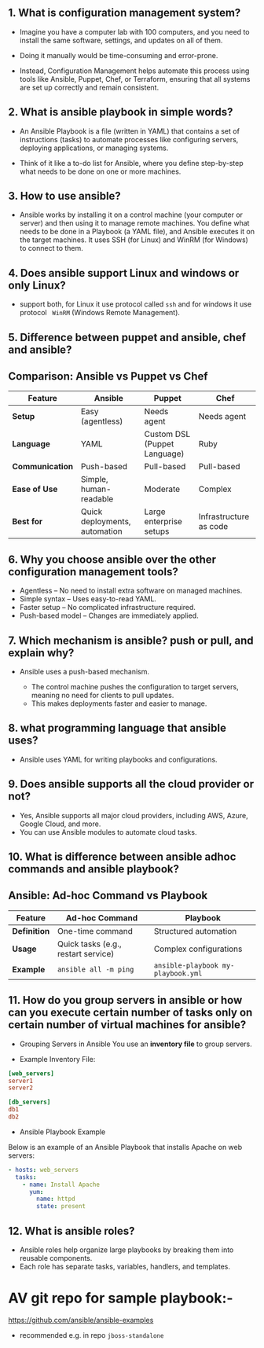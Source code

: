 ## 1. What is configuration management system?
-  Imagine you have a computer lab with 100 computers, and you need to install the same software, settings, and updates on all of them. 
- Doing it manually would be time-consuming and error-prone.

- Instead, Configuration Management helps automate this process using tools like Ansible, Puppet, Chef, or Terraform, ensuring that all systems are set up correctly and remain consistent.

## 2. What is ansible playbook in simple words?
- An Ansible Playbook is a file (written in YAML) that contains a set of instructions (tasks) to automate processes like configuring servers, deploying applications, or managing systems.

- Think of it like a to-do list for Ansible, where you define step-by-step what needs to be done on one or more machines.

## 3. How to use ansible?
- Ansible works by installing it on a control machine (your computer or server) and then using it to manage remote machines. You define what needs to be done in a Playbook (a YAML file), and Ansible executes it on the target machines. It uses SSH (for Linux) and WinRM (for Windows) to connect to them.

## 4. Does ansible support Linux and windows or only Linux?

- support both, for Linux it use protocol called ```ssh``` and for windows it use protocol ``` WinRM``` (Windows Remote Management). 

## 5. Difference between puppet and ansible, chef and ansible?
## Comparison: Ansible vs Puppet vs Chef

| Feature         | Ansible           | Puppet               | Chef                 |
|---------------|-----------------|------------------|------------------|
| **Setup**     | Easy (agentless) | Needs agent      | Needs agent      |
| **Language**  | YAML             | Custom DSL (Puppet Language) | Ruby |
| **Communication** | Push-based    | Pull-based       | Pull-based       |
| **Ease of Use** | Simple, human-readable | Moderate | Complex |
| **Best for**   | Quick deployments, automation | Large enterprise setups | Infrastructure as code |



## 6. Why you choose ansible over the other configuration management tools? 
- Agentless – No need to install extra software on managed machines.
- Simple syntax – Uses easy-to-read YAML.
- Faster setup – No complicated infrastructure required.
- Push-based model – Changes are immediately applied.

## 7. Which mechanism is ansible? push or pull, and explain why? 
- Ansible uses a push-based mechanism.

    - The control machine pushes the configuration to target servers, meaning no need for clients to pull updates.
    - This makes deployments faster and easier to manage.

## 8. what programming language that ansible uses? 
- Ansible uses YAML for writing playbooks and configurations.

## 9. Does ansible supports all the cloud provider or not?
- Yes, Ansible supports all major cloud providers, including AWS, Azure, Google Cloud, and more. 
- You can use Ansible modules to automate cloud tasks.

## 10. What is difference between ansible adhoc commands and ansible playbook?

## Ansible: Ad-hoc Command vs Playbook

| Feature       | Ad-hoc Command            | Playbook                        |
|--------------|---------------------------|---------------------------------|
| **Definition** | One-time command          | Structured automation           |
| **Usage**     | Quick tasks (e.g., restart service) | Complex configurations |
| **Example**   | `ansible all -m ping`     | `ansible-playbook my-playbook.yml` |


## 11. How  do you group servers in ansible or how can you execute certain number of tasks only on certain number of virtual machines for ansible?

-  Grouping Servers in Ansible You use an **inventory file** to group servers.

- Example Inventory File:
```ini
[web_servers]
server1
server2

[db_servers]
db1
db2
```

- Ansible Playbook Example

Below is an example of an Ansible Playbook that installs Apache on web servers:

```yaml
- hosts: web_servers
  tasks:
    - name: Install Apache
      yum:
        name: httpd
        state: present
```

## 12. What is ansible roles?
- Ansible roles help organize large playbooks by breaking them into reusable components.
- Each role has separate tasks, variables, handlers, and templates.


# AV git repo for sample playbook:-
https://github.com/ansible/ansible-examples

- recommended e.g. in repo ```jboss-standalone```

